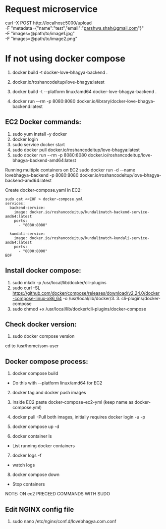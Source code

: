 # Request microservice
curl -X POST http://localhost:5000/upload \
  -F "metadata={\"name\":\"test\",\"email\":\"parshwa.shah@gmail.com\"}" \
  -F "images=@path/to/image1.jpg" \
  -F "images=@path/to/image2.png"

# If not using docker compose
1. docker build -t docker-love-bhagya-backend .

2. docker.io/roshancodeitup/love-bhagya:latest

3. docker build -t --platform linux/amd64 docker-love-bhagya-backend .

4. docker run --rm -p 8080:8080 docker.io/library/docker-love-bhagya-backend:latest

## EC2 Docker commands:
1. sudo yum install -y docker
2. docker login
3. sudo service docker start
4. sudo docker pull docker.io/roshancodeitup/love-bhagya:latest
5. sudo docker run --rm -p 8080:8080 docker.io/roshancodeitup/love-bhagya-backend-amd64:latest

<!-- sudo yum install nginx
sudo apt install certbot python3-certbot-nginx -y

Adding certs: https://certbot.eff.org/instructions?ws=webproduct&os=pip -->

Running multiple containers on EC2
sudo docker run -d --name lovebhagya-backend -p 8080:8080 docker.io/roshancodeitup/love-bhagya-backend-amd64:latest

Create docker-compose.yaml in EC2:
```
sudo cat <<EOF > docker-compose.yml
services:
  backend-service:
    image: docker.io/roshancodeitup/kundalimatch-backend-service-amd64:latest
    ports:
      - "8080:8080"

  kundali-service:
    image: docker.io/roshancodeitup/kundalimatch-kundali-service-amd64:latest
    ports:
      - "8000:8000"
EOF
```

## Install docker compose:
1. sudo mkdir -p /usr/local/lib/docker/cli-plugins
2. sudo curl -SL https://github.com/docker/compose/releases/download/v2.24.0/docker-compose-linux-x86_64 -o /usr/local/lib/docker/3. 3. cli-plugins/docker-compose
4. sudo chmod +x /usr/local/lib/docker/cli-plugins/docker-compose

## Check docker version:
1. sudo docker compose version

cd to /usr/home/ssm-user


## Docker compose process:
1. docker compose build
- Do this with --platform linux/amd64 for EC2

2. docker tag and docker push images

3. Inside EC2 paste docker-compose-ec2-yml (keep name as docker-compose.yml)

4. docker pull 
-Pull both images, initially requires docker login -u <email> -p <token>

5. docker compose up -d

6. docker container ls
- List running docker containers

7. docker logs <container-id> -f
- watch logs

8. docker compose down
- Stop containers

NOTE: ON ec2 PRECEED COMMANDS WITH SUDO

## Edit NGINX config file
1. sudo nano /etc/nginx/conf.d/lovebhagya.com.conf
